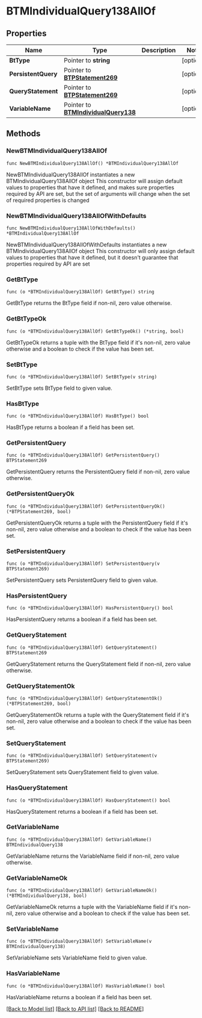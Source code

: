 # BTMIndividualQuery138AllOf

## Properties

Name | Type | Description | Notes
------------ | ------------- | ------------- | -------------
**BtType** | Pointer to **string** |  | [optional] 
**PersistentQuery** | Pointer to [**BTPStatement269**](BTPStatement-269.md) |  | [optional] 
**QueryStatement** | Pointer to [**BTPStatement269**](BTPStatement-269.md) |  | [optional] 
**VariableName** | Pointer to [**BTMIndividualQuery138**](BTMIndividualQuery-138.md) |  | [optional] 

## Methods

### NewBTMIndividualQuery138AllOf

`func NewBTMIndividualQuery138AllOf() *BTMIndividualQuery138AllOf`

NewBTMIndividualQuery138AllOf instantiates a new BTMIndividualQuery138AllOf object
This constructor will assign default values to properties that have it defined,
and makes sure properties required by API are set, but the set of arguments
will change when the set of required properties is changed

### NewBTMIndividualQuery138AllOfWithDefaults

`func NewBTMIndividualQuery138AllOfWithDefaults() *BTMIndividualQuery138AllOf`

NewBTMIndividualQuery138AllOfWithDefaults instantiates a new BTMIndividualQuery138AllOf object
This constructor will only assign default values to properties that have it defined,
but it doesn't guarantee that properties required by API are set

### GetBtType

`func (o *BTMIndividualQuery138AllOf) GetBtType() string`

GetBtType returns the BtType field if non-nil, zero value otherwise.

### GetBtTypeOk

`func (o *BTMIndividualQuery138AllOf) GetBtTypeOk() (*string, bool)`

GetBtTypeOk returns a tuple with the BtType field if it's non-nil, zero value otherwise
and a boolean to check if the value has been set.

### SetBtType

`func (o *BTMIndividualQuery138AllOf) SetBtType(v string)`

SetBtType sets BtType field to given value.

### HasBtType

`func (o *BTMIndividualQuery138AllOf) HasBtType() bool`

HasBtType returns a boolean if a field has been set.

### GetPersistentQuery

`func (o *BTMIndividualQuery138AllOf) GetPersistentQuery() BTPStatement269`

GetPersistentQuery returns the PersistentQuery field if non-nil, zero value otherwise.

### GetPersistentQueryOk

`func (o *BTMIndividualQuery138AllOf) GetPersistentQueryOk() (*BTPStatement269, bool)`

GetPersistentQueryOk returns a tuple with the PersistentQuery field if it's non-nil, zero value otherwise
and a boolean to check if the value has been set.

### SetPersistentQuery

`func (o *BTMIndividualQuery138AllOf) SetPersistentQuery(v BTPStatement269)`

SetPersistentQuery sets PersistentQuery field to given value.

### HasPersistentQuery

`func (o *BTMIndividualQuery138AllOf) HasPersistentQuery() bool`

HasPersistentQuery returns a boolean if a field has been set.

### GetQueryStatement

`func (o *BTMIndividualQuery138AllOf) GetQueryStatement() BTPStatement269`

GetQueryStatement returns the QueryStatement field if non-nil, zero value otherwise.

### GetQueryStatementOk

`func (o *BTMIndividualQuery138AllOf) GetQueryStatementOk() (*BTPStatement269, bool)`

GetQueryStatementOk returns a tuple with the QueryStatement field if it's non-nil, zero value otherwise
and a boolean to check if the value has been set.

### SetQueryStatement

`func (o *BTMIndividualQuery138AllOf) SetQueryStatement(v BTPStatement269)`

SetQueryStatement sets QueryStatement field to given value.

### HasQueryStatement

`func (o *BTMIndividualQuery138AllOf) HasQueryStatement() bool`

HasQueryStatement returns a boolean if a field has been set.

### GetVariableName

`func (o *BTMIndividualQuery138AllOf) GetVariableName() BTMIndividualQuery138`

GetVariableName returns the VariableName field if non-nil, zero value otherwise.

### GetVariableNameOk

`func (o *BTMIndividualQuery138AllOf) GetVariableNameOk() (*BTMIndividualQuery138, bool)`

GetVariableNameOk returns a tuple with the VariableName field if it's non-nil, zero value otherwise
and a boolean to check if the value has been set.

### SetVariableName

`func (o *BTMIndividualQuery138AllOf) SetVariableName(v BTMIndividualQuery138)`

SetVariableName sets VariableName field to given value.

### HasVariableName

`func (o *BTMIndividualQuery138AllOf) HasVariableName() bool`

HasVariableName returns a boolean if a field has been set.


[[Back to Model list]](../README.md#documentation-for-models) [[Back to API list]](../README.md#documentation-for-api-endpoints) [[Back to README]](../README.md)


